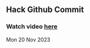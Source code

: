 
 ## Hack Github Commit 
 ### Watch video <a href="https://www.youtube.com">here</a> 
 Mon 20 Nov 2023 
